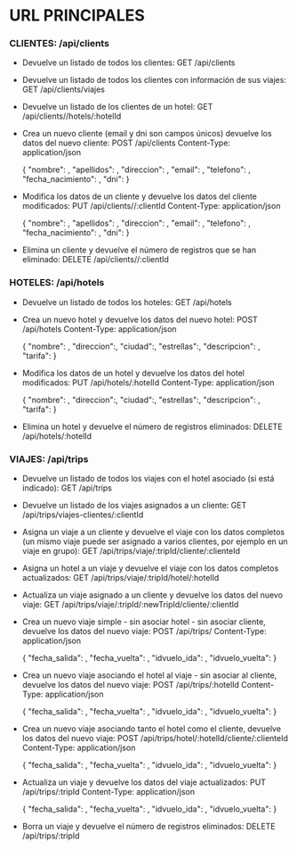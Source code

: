 # URL PRINCIPALES 

### CLIENTES: /api/clients

 - Devuelve un listado de todos los clientes: 
    GET /api/clients

 - Devuelve un listado de todos los clientes con información de sus viajes: 
    GET /api/clients/viajes

 - Devuelve un listado de los clientes de un hotel: 
    GET /api/clients//hotels/:hotelId

 - Crea un nuevo cliente (email y dni son campos únicos) devuelve los datos del nuevo cliente:
    POST /api/clients 
    Content-Type: application/json

    {
         "nombre": ,
         "apellidos": ,
         "direccion": ,
         "email": ,
         "telefono": ,
         "fecha_nacimiento": ,
         "dni": 
    }

 - Modifica los datos de un cliente y devuelve los datos del cliente modificados: 
    PUT /api/clients//:clientId
    Content-Type: application/json

    {
         "nombre": ,
         "apellidos": ,
         "direccion": ,
         "email": ,
         "telefono": ,
         "fecha_nacimiento": ,
         "dni": 
    }

 - Elimina un cliente y devuelve el número de registros que se han eliminado: 
    DELETE /api/clients//:clientId

### HOTELES: /api/hotels

 - Devuelve un listado de todos los hoteles: 
    GET /api/hotels

 - Crea un nuevo hotel y devuelve los datos del nuevo hotel: 
    POST /api/hotels
    Content-Type: application/json

    {
        "nombre": , 
        "direccion":, 
        "ciudad":, 
        "estrellas":, 
        "descripcion": , 
        "tarifa": 
    }

 - Modifica los datos de un hotel y devuelve los datos del hotel modificados: 
    PUT /api/hotels/:hotelId
    Content-Type: application/json

     {
        "nombre": , 
        "direccion":, 
        "ciudad":, 
        "estrellas":, 
        "descripcion": , 
        "tarifa": 
    }
   
 - Elimina un hotel y devuelve el número de registros eliminados: 
    DELETE /api/hotels/:hotelId

### VIAJES: /api/trips

 - Devuelve un listado de todos los viajes con el hotel asociado (si está indicado):
    GET /api/trips

 - Devuelve un listado de los viajes asignados a un cliente: 
    GET /api/trips/viajes-clientes/:clientId
    
 - Asigna un viaje a un cliente y devuelve el viaje con los datos completos (un mismo viaje puede ser asignado a varios clientes, por ejemplo en un viaje en grupo): 
   GET /api/trips/viaje/:tripId/cliente/:clienteId

 - Asigna un hotel a un viaje y devuelve el viaje con los datos completos actualizados: 
   GET /api/trips/viaje/:tripId/hotel/:hotelId

 - Actualiza un viaje asignado a un cliente y devuelve los datos del nuevo viaje: 
   GET /api/trips/viaje/:tripId/:newTripId/cliente/:clientId

 - Crea un nuevo viaje simple - sin asociar hotel - sin asociar cliente, devuelve los datos del nuevo viaje: 
    POST /api/trips/
    Content-Type: application/json

      {
      "fecha_salida": , 
      "fecha_vuelta": , 
      "idvuelo_ida": , 
      "idvuelo_vuelta": 
      }

 - Crea un nuevo viaje asociando el hotel al viaje - sin asociar al cliente, devuelve los datos del nuevo viaje: 
    POST /api/trips/:hotelId
     Content-Type: application/json

      {
      "fecha_salida": , 
      "fecha_vuelta": , 
      "idvuelo_ida": , 
      "idvuelo_vuelta": 
      }
    
 - Crea un nuevo viaje asociando tanto el hotel como el cliente, devuelve los datos del nuevo viaje: 
    POST /api/trips/hotel/:hotelId/cliente/:clienteId
     Content-Type: application/json

      {
      "fecha_salida": , 
      "fecha_vuelta": , 
      "idvuelo_ida": , 
      "idvuelo_vuelta": 
      }

 - Actualiza un viaje y devuelve los datos del viaje actualizados: 
    PUT /api/trips/:tripId
     Content-Type: application/json

      {
      "fecha_salida": , 
      "fecha_vuelta": , 
      "idvuelo_ida": , 
      "idvuelo_vuelta": 
      }

 - Borra un viaje y devuelve el número de registros eliminados: 
    DELETE /api/trips/:tripId